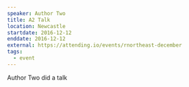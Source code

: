 ```yaml
---
speaker: Author Two
title: A2 Talk
location: Newcastle
startdate: 2016-12-12
enddate: 2016-12-12
external: https://attending.io/events/rnortheast-december
tags:
  - event
---
```

Author Two did a talk
